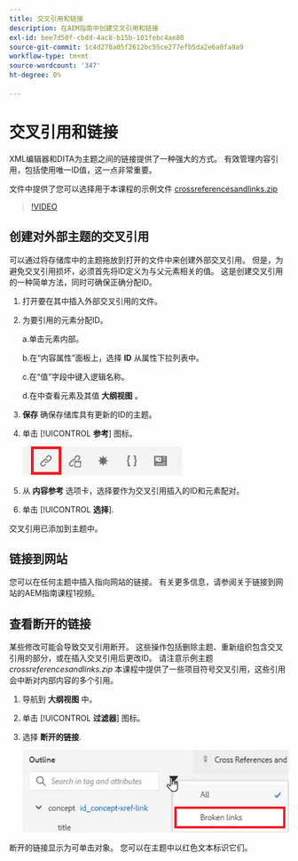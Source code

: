 ```yaml
---
title: 交叉引用和链接
description: 在AEM指南中创建交叉引用和链接
exl-id: bee7d50f-cbdd-4ac8-b15b-101febc4ae80
source-git-commit: 1c4d278a05f2612bc55ce277efb5da2e6a0fa9a9
workflow-type: tm+mt
source-wordcount: '347'
ht-degree: 0%

---
```


# 交叉引用和链接

XML编辑器和DITA为主题之间的链接提供了一种强大的方式。 有效管理内容引用，包括使用唯一ID值，这一点非常重要。

文件中提供了您可以选择用于本课程的示例文件
[crossreferencesandlinks.zip](assets/crossreferencesandlinks.zip)

>[!VIDEO](https://video.tv.adobe.com/v/342764?quality=12&learn=on)

## 创建对外部主题的交叉引用

可以通过将存储库中的主题拖放到打开的文件中来创建外部交叉引用。 但是，为避免交叉引用损坏，必须首先将ID定义为与父元素相关的值。 这是创建交叉引用的一种简单方法，同时可确保正确分配ID。

1. 打开要在其中插入外部交叉引用的文件。

2. 为要引用的元素分配ID。

   a.单击元素内部。

   b.在“内容属性”面板上，选择 **ID** 从属性下拉列表中。

   c.在“值”字段中键入逻辑名称。

   d.在中查看元素及其值 **大纲视图** 。

3. **保存** 确保存储库具有更新的ID的主题。

4. 单击 [!UICONTROL **参考**] 图标。

   ![工具栏](images/lesson-7/references-icon.png)

5. 从 **内容参考** 选项卡，选择要作为交叉引用插入的ID和元素配对。

6. 单击 [!UICONTROL **选择**].

交叉引用已添加到主题中。

## 链接到网站

您可以在任何主题中插入指向网站的链接。 有关更多信息，请参阅关于链接到网站的AEM指南课程1视频。


## 查看断开的链接

某些修改可能会导致交叉引用断开。 这些操作包括删除主题、重新组织包含交叉引用的部分，或在插入交叉引用后更改ID。 请注意示例主题 _crossreferencesandlinks.zip_ 本课程中提供了一些项目符号交叉引用，这些引用会中断对内部内容的多个引用。

1. 导航到 **大纲视图** 中。

2. 单击 [!UICONTROL **过滤器**] 图标。

3. 选择 **断开的链接**.

   ![过滤器下拉列表](images/lesson-7/broken-links.png)

断开的链接显示为可单击对象。 您可以在主题中以红色文本标识它们。
